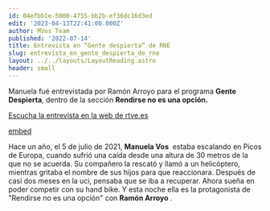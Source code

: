 ```yaml
---
id: 04efbb1e-5000-4755-bb2b-ef36dc16d3ed
edit: '2023-04-13T22:41:00.000Z'
author: MVos Team
published: '2022-07-14'
title: Entrevista en “Gente despierta” de RNE
slug: entrevista_en_gente_despierta_de_rne
layout: ../../layouts/LayoutReading.astro
header: small
---
```


Manuela fué entrevistada por Ramón Arroyo para el programa **Gente Despierta**, dentro de la sección **Rendirse no es una opción.**


[Escucha la entrevista en la web de rtve.es](https://www.rtve.es/play/audios/gente-despierta/oi-gritar-nombres-hijos-reaccione/6649224/)


[embed](https://img2.rtve.es/a/6649224)


Hace un año, el 5 de julio de 2021, **Manuela Vos**
 estaba escalando en Picos de Europa, cuando sufrió una caída desde una altura de 30 metros de la que no se acuerda. Su compañero la rescató y llamó a un helicóptero, mientras gritaba el nombre de sus hijos para que reaccionara. Después de casi dos meses en la uci, pensaba que se iba a recuperar. Ahora sueña en poder competir con su hand bike. Y esta noche ella es la protagonista de "Rendirse no es una opción" con **Ramón Arroyo**
.

